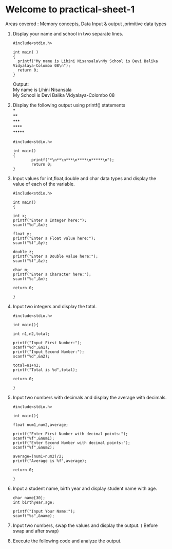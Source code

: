 # Welcome to practical-sheet-1

Areas covered : Memory concepts, Data Input & output ,primitive data types

1.	Display your name and school in two separate lines.

        #include<stdio.h> 
       
        int main( )
        {
          printf("My name is Lihini Nisansala\nMy School is Devi Balika Vidyalaya-Colombo 08\n");
          return 0;
        }
     Output:<br/>
        My name is Lihini Nisansala<br/>
        My School is Devi Balika Vidyalaya-Colombo 08
        
2.	Display the following output using printf() statements<br/>
        * <br/>
        ** <br/>
        *** <br/>
        **** <br/>
        ***** <br/>
                
        #include<stdio.h>
        
        int main()
        {
                printf("*\n**\n***\n****\n*****\n");
                return 0;
        }
         
3.	Input values for int,float,double and char data types and display the value of each of the variable.

        #include<stdio.h>
        
        int main()
        {
        
        int x;
        printf("Enter a Integer here:");
        scanf("%d",&x);
        
        float y;
        printf("Enter a Float value here:");
        scanf("%f",&y);
        
        double z;
        printf("Enter a Double value here:");
        scanf("%f",&z);

        char m;
        printf("Enter a Character here:");
        scanf("%c",&m);
        
        return 0;
        
        }

4.	Input two integers and display the total.
        
        #include<stdio.h>
        
        int main(){
        
        int n1,n2,total;
        
        printf("Input First Number:");
        scanf("%d",&n1);
        printf("Input Second Number:");
        scanf("%d",&n2);

        total=n1+n2;
        printf("Total is %d",total);
        
        return 0;
        
        }
        
5.	Input two numbers with decimals and display the average with decimals.
        
        #include<stdio.h>
        
        int main(){
        
        float num1,num2,average;
        
        printf("Enter First Number with decimal points:");
        scanf("%f",&num1);
        printf("Enter Second Number with decimal points:");
        scanf("%f",&num2);
        
        average=(num1+num2)/2;
        printf("Average is %f",average);
        
        return 0;
        
        }

6.	Input a student name, birth year and display student name with age.

        char name[30];
        int birthyear,age;
        
        printf("Input Your Name:");
        scanf("%s",&name);



7.	Input two numbers, swap the values and display the output. ( Before swap and after swap)

8.	Execute the following code and analyze the output.
